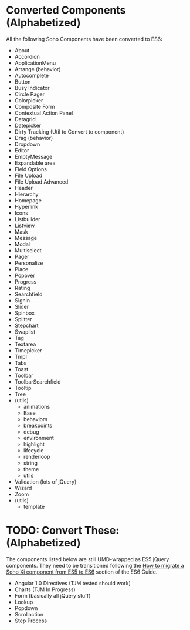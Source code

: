 # Converted Components (Alphabetized)

All the following Soho Components have been converted to ES6:

* About
* Accordion
* ApplicationMenu
* Arrange (behavior)
* Autocomplete
* Button
* Busy Indicator
* Circle Pager
* Colorpicker
* Composite Form
* Contextual Action Panel
* Datagrid
* Datepicker
* Dirty Tracking (Util to Convert to component)
* Drag (behavior)
* Dropdown
* Editor
* EmptyMessage
* Expandable area
* Field Options
* File Upload
* File Upload Advanced
* Header
* Hierarchy
* Homepage
* Hyperlink
* Icons
* Listbuilder
* Listview
* Mask
* Message
* Modal
* Multiselect
* Pager
* Personalize
* Place
* Popover
* Progress
* Rating
* Searchfield
* Signin
* Slider
* Spinbox
* Splitter
* Stepchart
* Swaplist
* Tag
* Textarea
* Timepicker
* Tmpl
* Tabs
* Toast
* Toolbar
* ToolbarSearchfield
* Tooltip
* Tree
* (utils)
  - animations
  - Base
  - behaviors
  - breakpoints
  - debug
  - environment
  - highlight
  - lifecycle
  - renderloop
  - string
  - theme
  - utils
* Validation (lots of jQuery)
* Wizard
* Zoom
* (utils)
  - template

# TODO: Convert These: (Alphabetized)

The components listed below are still UMD-wrapped as ES5 jQuery components.  They need to be transitioned following the [How to migrate a Soho Xi component from ES5 to ES6](./ES5-TO-ES6.md) section of the ES6 Guide.

* Angular 1.0 Directives (TJM tested should work)
* Charts (TJM In Progress)
* Form (basically all jQuery stuff)
* Lookup
* Popdown
* Scrollaction
* Step Process
